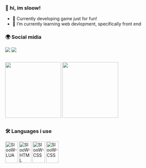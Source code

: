 ### 👋 hi, im sloow!

- 🔭 Currently developing game just for fun!
- 🌱 I’m currently learning web devlopment, specifically front end

### 🌍 Social midia
<div>
  <a href="https://twitter.com/SlooWdev001" target="_blank"><img src="https://img.shields.io/badge/Twitter-1DA1F2?style=for-the-badge&logo=twitter&logoColor=white" target="_blank"></a>
  <a href="https://twitter.com/SlooWdev001" target="_blank"><img src="https://img.shields.io/badge/Twitter-1DA1F2?style=for-the-badge&logo=twitter&logoColor=white" target="_blank"></a>
</div>

##

<div>
  <a href="https://github.com/sloow001"></a>
  <img  height="180em" src="https://github-readme-stats.vercel.app/api?username=sloow001&show_icons=true&theme=dracula&include_all=true&count_private=true"/>
  <img height="180em"
  src="https://github-readme-stats.vercel.app/api/top-langs/?username=sloow001&layout=compact&langs_count=168&theme=dracula"/>
</div>

##
### 🛠 Languages i use
<div style="display: inline-block">
  <img align="center" alt="SlooW-LUA" height="70" width="40" src="https://cdn.jsdelivr.net/gh/devicons/devicon/icons/lua/lua-original-wordmark.svg" />
  <img align="center" alt="SlooW-HTML" height="70" width="40" src="https://cdn.jsdelivr.net/gh/devicons/devicon/icons/html5/html5-original.svg" />
  <img align="center" alt="SlooW-CSS" height="70" width="40" src="https://cdn.jsdelivr.net/gh/devicons/devicon/icons/css3/css3-original.svg" />
  <img align="center" alt="SlooW-CSS" height="70" width="40" src="https://cdn.jsdelivr.net/gh/devicons/devicon/icons/javascript/javascript-original.svg" />
</div>
